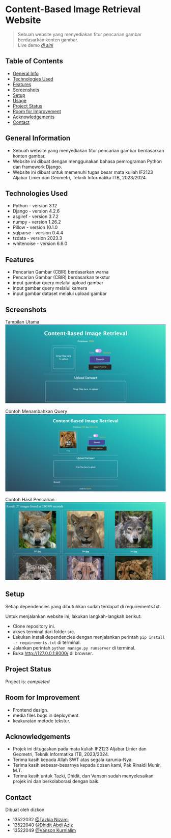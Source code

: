 # Content-Based Image Retrieval Website

> Sebuah website yang menyediakan fitur pencarian gambar berdasarkan konten gambar.  
> Live demo [_di sini_](https://algeo02-22032.vercel.app/)

## Table of Contents

- [General Info](#general-information)
- [Technologies Used](#technologies-used)
- [Features](#features)
- [Screenshots](#screenshots)
- [Setup](#setup)
- [Usage](#usage)
- [Project Status](#project-status)
- [Room for Improvement](#room-for-improvement)
- [Acknowledgements](#acknowledgements)
- [Contact](#contact)
<!-- * [License](#license) -->

## General Information

- Sebuah website yang menyediakan fitur pencarian gambar berdasarkan konten gambar.
- Website ini dibuat dengan menggunakan bahasa pemrograman Python dan framework Django.
- Website ini dibuat untuk memenuhi tugas besar mata kuliah IF2123 Aljabar Linier dan Geometri, Teknik Informatika ITB, 2023/2024.

## Technologies Used

- Python - version 3.12
- Django - version 4.2.6
- asgiref - version 3.7.2
- numpy - version 1.26.2
- Pillow - version 10.1.0
- sqlparse - version 0.4.4
- tzdata - version 2023.3
- whitenoise - version 6.6.0

## Features

- Pencarian Gambar (CBIR) berdasarkan warna
- Pencarian Gambar (CBIR) berdasarkan tekstur
- input gambar query melalui upload gambar
- input gambar query melalui kamera
- input gambar dataset melalui upload gambar

## Screenshots

Tampilan Utama
![Main Page](./img/tampilan-utama.png)

Contoh Menambahkan Query
![Query Testing](./img/test-query-1.png)

Contoh Hasil Pencarian
![Result Testing](./img/test-result-1.png)

<!-- If you have screenshots you'd like to share, include them here. -->

## Setup

Setiap dependencies yang dibutuhkan sudah terdapat di requirements.txt.

Untuk menjalankan website ini, lakukan langkah-langkah berikut:

- Clone repository ini.
- akses terminal dari folder src.
- Lakukan install dependencies dengan menjalankan perintah `pip install -r requirements.txt` di terminal.
- Jalankan perintah `python manage.py runserver` di terminal.
- Buka http://127.0.0.1:8000/ di browser.

## Project Status

Project is: _completed_

## Room for Improvement

- Frontend design.
- media files bugs in deployment.
- keakuratan metode tekstur.

## Acknowledgements

- Projek ini ditugaskan pada mata kuliah IF2123 Aljabar Linier dan Geometri, Teknik Informatika ITB, 2023/2024.
- Terima kasih kepada Allah SWT atas segala karunia-Nya.
- Terima kasih sebesar-besarnya kepada dosen kami, Pak Rinaldi Munir, M.T.
- Terima kasih untuk Tazki, Dhidit, dan Vanson sudah menyelesaikan projek ini dan berkolaborasi dengan baik.

## Contact

Dibuat oleh dizkon

- 13522032 [@Tazkia Nizami](https://github.com/TazakiN)
- 13522040 [@Dhidit Abdi Aziz](https://github.com/dhiabziz)
- 13522049 [@Vanson Kurnialim](https://github.com/VansonK)
